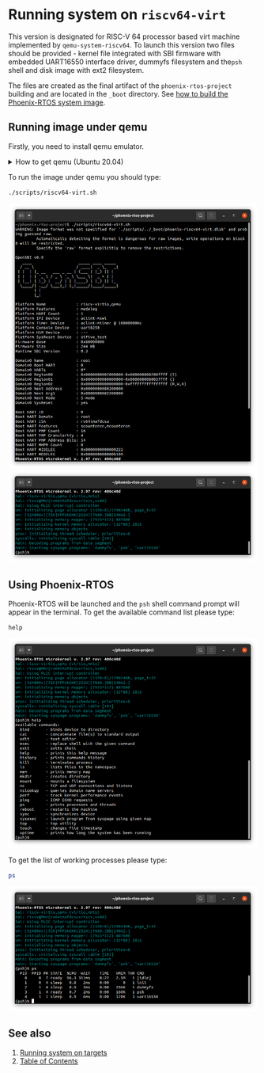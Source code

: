 # Running system on `riscv64-virt`
This version is designated for RISC-V 64 processor based virt machine implemented by `qemu-system-riscv64`. To launch this version two files should be provided - kernel file integrated with SBI firmware with embedded UART16550 interface driver, dummyfs filesystem and the`psh` shell and disk image with ext2 filesystem.

The files are created as the final artifact of the `phoenix-rtos-project` building and are located in the `_boot` directory. See [how to build the Phoenix-RTOS system image](../building/README.md).

## Running image under qemu
Firstly, you need to install qemu emulator.
  <details>
  <summary>How to get qemu (Ubuntu 20.04)</summary>

  - Install the required packages

  ```
  sudo apt-get update && \
  sudo apt-get install qemu-kvm \
  qemu virt-manager \
  virt-viewer libvirt-clients \
  libvirt-daemon-system \
  bridge-utils virtinst \
  libvirt-daemon \
  qemu-system-misc
  ```

  - Check if qemu is properly installed:

  ```
  qemu-system-riscv64 --version
  ```

  <img src="_images/qemu-version-riscv64.png" width="600px">

  </details> 

To run the image under qemu you should type:

```bash
./scripts/riscv64-virt.sh
```

<img src="_images/qemu-riscv64-virt1.png" width="600px">
</br>
<img src="_images/qemu-riscv64-virt2.png" width="600px">

## Using Phoenix-RTOS

Phoenix-RTOS will be launched and the `psh` shell command prompt will appear in the terminal. To get the available command list please type:

```
help
```

<img src="_images/qemu-riscv64-virt-help.png" width="600px">

To get the list of working processes please type:

```bash
ps
```

<img src="_images/qemu-riscv64-virt-ps.png" width="600px">

## See also

1. [Running system on targets](README.md)
2. [Table of Contents](../README.md)

